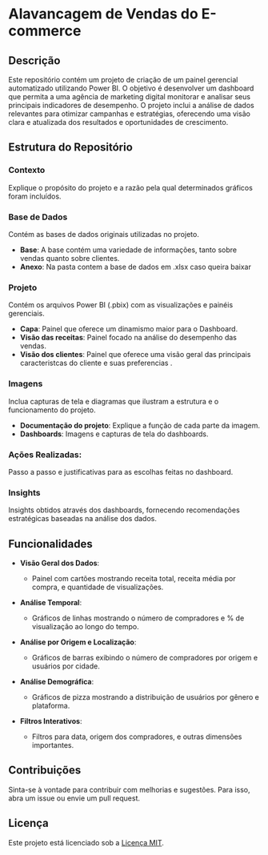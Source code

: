 # Alavancagem de Vendas do E-commerce 

## Descrição

Este repositório contém um projeto de criação de um painel gerencial automatizado utilizando Power BI. O objetivo é desenvolver um dashboard que permita a uma agência de marketing digital monitorar e analisar seus principais indicadores de desempenho. O projeto inclui a análise de dados relevantes para otimizar campanhas e estratégias, oferecendo uma visão clara e atualizada dos resultados e oportunidades de crescimento.

## Estrutura do Repositório

### Contexto

Explique o propósito do projeto e a razão pela qual determinados gráficos foram incluídos.

### Base de Dados

Contém as bases de dados originais utilizadas no projeto.

- **Base**: A base contém uma variedade de informações, tanto sobre vendas quanto sobre clientes.
- **Anexo**: Na pasta contem a base de dados em .xlsx caso queira baixar


### Projeto

Contém os arquivos Power BI (.pbix) com as visualizações e painéis gerenciais.


- **Capa**: Painel que oferece um dinamismo maior para o Dashboard.
- **Visão das receitas**: Painel focado na análise do desempenho das vendas.
- **Visão dos clientes**: Painel que oferece uma visão geral das principais caracteristcas do cliente e suas preferencias .

### Imagens

Inclua capturas de tela e diagramas que ilustram a estrutura e o funcionamento do projeto.

- **Documentação do projeto**: Explique a função de cada parte da imagem.
- **Dashboards**: Imagens e capturas de tela do dashboards.

### Ações Realizadas:

Passo a passo e justificativas para as escolhas feitas no dashboard.

### Insights

Insights obtidos através dos dashboards, fornecendo recomendações estratégicas baseadas na análise dos dados.


## Funcionalidades

- **Visão Geral dos Dados**:
  - Painel com cartões mostrando receita total, receita média por compra, e quantidade de visualizações.
  
- **Análise Temporal**:
  - Gráficos de linhas mostrando o número de compradores e % de visualização ao longo do tempo.

- **Análise por Origem e Localização**:
  - Gráficos de barras exibindo o número de compradores por origem e usuários por cidade.

- **Análise Demográfica**:
  - Gráficos de pizza mostrando a distribuição de usuários por gênero e plataforma.

- **Filtros Interativos**:
  - Filtros para data, origem dos compradores, e outras dimensões importantes.

## Contribuições

Sinta-se à vontade para contribuir com melhorias e sugestões. Para isso, abra um issue ou envie um pull request.

## Licença

Este projeto está licenciado sob a [Licença MIT](LICENSE).
